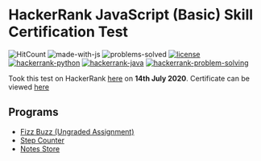 # HackerRank JavaScript (Basic) Skill Certification Test 

![HitCount](http://hits.dwyl.com/anishLearnsToCode/hackerrank-js-basic-skill-test.svg)
![made-with-js](https://img.shields.io/badge/Made%20with-JavaScript-1f425f.svg)
![problems-solved](https://img.shields.io/badge/Problems%20Solved-6/6-1abc9c.svg)
[![license](https://img.shields.io/badge/LICENSE-MIT-<COLOR>.svg)](LICENSE)
[![hackerrank-python](https://img.shields.io/badge/hackerrank%20certification-python-1f72ff.svg)](https://github.com/anishLearnsToCode/hackerrank-python-basic-skill-test)
[![hackerrank-java](https://img.shields.io/badge/hackerrank%20certification-java-1f72ff.svg)](https://github.com/anishLearnsToCode/hackerrank-java-basic-skill-test)
[![hackerrank-problem-solving](https://img.shields.io/badge/hackerrank%20certification-Problem%20Solving%20(Basic)-1f72ff.svg)](https://github.com/anishLearnsToCode/hackerrank-problem-solving-skill-test)

Took this test on HackerRank [here](https://www.hackerrank.com/skills-verification) 
on __14th July 2020__. 
Certificate can be viewed [here]()

## Programs 
- [Fizz Buzz (Ungraded Assignment)](fizz-buzz.js)
- [Step Counter](step-counter.js)
- [Notes Store](notes-store.js)
